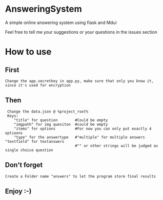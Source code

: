 # AnsweringSystem

A simple online answering system using flask and Mdui

Feel free to tell me your suggestions or your questions in the issues section 



# How to use
## First 
    Change the app.secretkey in app.py, make sure that only you know it, 
    since it's used for encryption
## Then
     Change the data.json @ %project_root% 
     Keys:
        "title" for question        #Could be empty
        "imgpath" for img quesiton  #could be empty
        "items" for options         #For now you can only put exactly 4 optioons
        "type" for the answertype   #"multiple" for multiple answers "textfield" for textanswers
                                    #"" or other strings will be judged as single choice question
## Don't forget
    Create a Folder name "answers" to let the program store final results 



## Enjoy :-)       
        
